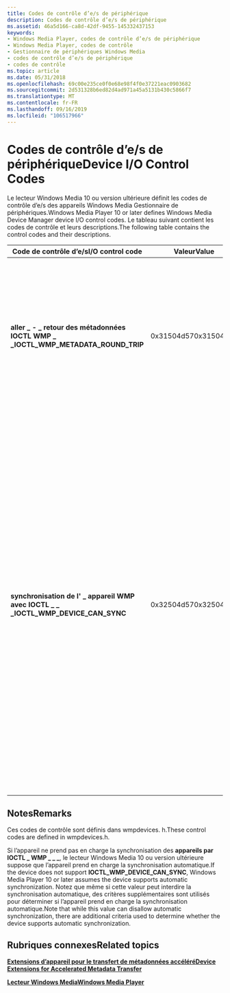 ```yaml
---
title: Codes de contrôle d’e/s de périphérique
description: Codes de contrôle d’e/s de périphérique
ms.assetid: 46a5d166-ca8d-42df-9455-145332437153
keywords:
- Windows Media Player, codes de contrôle d’e/s de périphérique
- Windows Media Player, codes de contrôle
- Gestionnaire de périphériques Windows Media
- codes de contrôle d’e/s de périphérique
- codes de contrôle
ms.topic: article
ms.date: 05/31/2018
ms.openlocfilehash: 69c00e235ce0f0e68e98f4f0e37221eac0903682
ms.sourcegitcommit: 2d531328b6ed82d4ad971a45a5131b430c5866f7
ms.translationtype: MT
ms.contentlocale: fr-FR
ms.lasthandoff: 09/16/2019
ms.locfileid: "106517966"
---
```

# <a name="device-io-control-codes"></a><span data-ttu-id="7ded7-108">Codes de contrôle d’e/s de périphérique</span><span class="sxs-lookup"><span data-stu-id="7ded7-108">Device I/O Control Codes</span></span>

<span data-ttu-id="7ded7-109">Le lecteur Windows Media 10 ou version ultérieure définit les codes de contrôle d’e/s des appareils Windows Media Gestionnaire de périphériques.</span><span class="sxs-lookup"><span data-stu-id="7ded7-109">Windows Media Player 10 or later defines Windows Media Device Manager device I/O control codes.</span></span> <span data-ttu-id="7ded7-110">Le tableau suivant contient les codes de contrôle et leurs descriptions.</span><span class="sxs-lookup"><span data-stu-id="7ded7-110">The following table contains the control codes and their descriptions.</span></span>



| <span data-ttu-id="7ded7-111">Code de contrôle d’e/s</span><span class="sxs-lookup"><span data-stu-id="7ded7-111">I/O control code</span></span>                      | <span data-ttu-id="7ded7-112">Valeur</span><span class="sxs-lookup"><span data-stu-id="7ded7-112">Value</span></span>      | <span data-ttu-id="7ded7-113">Description</span><span class="sxs-lookup"><span data-stu-id="7ded7-113">Description</span></span>                                                                                                                                                                                                                                                                                                                                                                  |
|---------------------------------------|------------|------------------------------------------------------------------------------------------------------------------------------------------------------------------------------------------------------------------------------------------------------------------------------------------------------------------------------------------------------------------------------|
| <span data-ttu-id="7ded7-114">**aller \_ - \_ retour des métadonnées IOCTL WMP \_ \_**</span><span class="sxs-lookup"><span data-stu-id="7ded7-114">**IOCTL\_WMP\_METADATA\_ROUND\_TRIP**</span></span> | <span data-ttu-id="7ded7-115">0x31504d57</span><span class="sxs-lookup"><span data-stu-id="7ded7-115">0x31504d57</span></span> | <span data-ttu-id="7ded7-116">Gère le transfert des informations relatives aux modifications apportées aux valeurs de métadonnées.</span><span class="sxs-lookup"><span data-stu-id="7ded7-116">Manages transfer of information about changes that occurred to metadata values.</span></span> <span data-ttu-id="7ded7-117">Consultez [extensions de périphérique pour le transfert de métadonnées accéléré](device-extensions-for-accelerated-metadata-transfer.md).</span><span class="sxs-lookup"><span data-stu-id="7ded7-117">See [Device Extensions for Accelerated Metadata Transfer](device-extensions-for-accelerated-metadata-transfer.md).</span></span>                                                                                                                                                                          |
| <span data-ttu-id="7ded7-118">**synchronisation de l' \_ appareil WMP avec IOCTL \_ \_ \_**</span><span class="sxs-lookup"><span data-stu-id="7ded7-118">**IOCTL\_WMP\_DEVICE\_CAN\_SYNC**</span></span>     | <span data-ttu-id="7ded7-119">0x32504d57</span><span class="sxs-lookup"><span data-stu-id="7ded7-119">0x32504d57</span></span> | <span data-ttu-id="7ded7-120">Indique si un périphérique portable prend en charge la synchronisation automatique.</span><span class="sxs-lookup"><span data-stu-id="7ded7-120">Indicates whether a portable device supports automatic synchronization.</span></span> <span data-ttu-id="7ded7-121">Le lecteur Windows Media 10 ou version ultérieure ne fournit aucune mémoire tampon d’entrée. La mémoire tampon de sortie doit retourner une valeur **DWORD** .</span><span class="sxs-lookup"><span data-stu-id="7ded7-121">Windows Media Player 10 or later provides no input buffer.The output buffer must return a **DWORD** value.</span></span> <span data-ttu-id="7ded7-122">La valeur 1 signifie que l’appareil prend en charge la synchronisation.</span><span class="sxs-lookup"><span data-stu-id="7ded7-122">A value of 1 means the device supports synchronization.</span></span> <span data-ttu-id="7ded7-123">La valeur 0 signifie que l’appareil ne prend pas en charge la synchronisation automatique.</span><span class="sxs-lookup"><span data-stu-id="7ded7-123">A value of 0 means the device does not support automatic synchronization.</span></span><br/> <span data-ttu-id="7ded7-124">Pour plus d'informations, consultez la section Notes.</span><span class="sxs-lookup"><span data-stu-id="7ded7-124">See Remarks for more information.</span></span><br/> |



 

## <a name="remarks"></a><span data-ttu-id="7ded7-125">Notes</span><span class="sxs-lookup"><span data-stu-id="7ded7-125">Remarks</span></span>

<span data-ttu-id="7ded7-126">Ces codes de contrôle sont définis dans wmpdevices. h.</span><span class="sxs-lookup"><span data-stu-id="7ded7-126">These control codes are defined in wmpdevices.h.</span></span>

<span data-ttu-id="7ded7-127">Si l’appareil ne prend pas en charge la synchronisation des **appareils par IOCTL \_ WMP \_ \_ \_**, le lecteur Windows Media 10 ou version ultérieure suppose que l’appareil prend en charge la synchronisation automatique.</span><span class="sxs-lookup"><span data-stu-id="7ded7-127">If the device does not support **IOCTL\_WMP\_DEVICE\_CAN\_SYNC**, Windows Media Player 10 or later assumes the device supports automatic synchronization.</span></span> <span data-ttu-id="7ded7-128">Notez que même si cette valeur peut interdire la synchronisation automatique, des critères supplémentaires sont utilisés pour déterminer si l’appareil prend en charge la synchronisation automatique.</span><span class="sxs-lookup"><span data-stu-id="7ded7-128">Note that while this value can disallow automatic synchronization, there are additional criteria used to determine whether the device supports automatic synchronization.</span></span>

## <a name="related-topics"></a><span data-ttu-id="7ded7-129">Rubriques connexes</span><span class="sxs-lookup"><span data-stu-id="7ded7-129">Related topics</span></span>

<dl> <dt>

[<span data-ttu-id="7ded7-130">**Extensions d’appareil pour le transfert de métadonnées accéléré**</span><span class="sxs-lookup"><span data-stu-id="7ded7-130">**Device Extensions for Accelerated Metadata Transfer**</span></span>](device-extensions-for-accelerated-metadata-transfer.md)
</dt> <dt>

[<span data-ttu-id="7ded7-131">**Lecteur Windows Media**</span><span class="sxs-lookup"><span data-stu-id="7ded7-131">**Windows Media Player**</span></span>](windows-media-player.md)
</dt> </dl>

 

 





